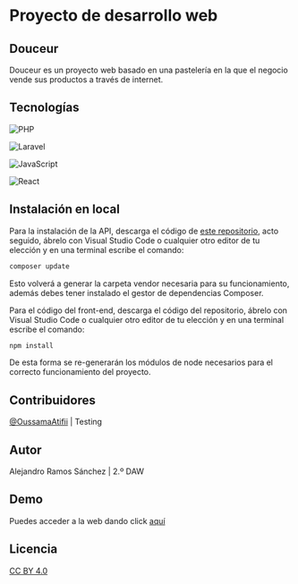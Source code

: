 # Proyecto de desarrollo web

## Douceur

Douceur es un proyecto web basado en una pastelería en la que el negocio vende sus productos a través de internet.

## Tecnologías

![PHP](https://img.shields.io/badge/PHP-777BB4?style=for-the-badge&logo=php&logoColor=white) 

![Laravel](https://img.shields.io/badge/Laravel-FF2D20?style=for-the-badge&logo=laravel&logoColor=white)

![JavaScript](https://img.shields.io/badge/JavaScript-323330?style=for-the-badge&logo=javascript&logoColor=F7DF1E)

![React](https://img.shields.io/badge/React-20232A?style=for-the-badge&logo=react&logoColor=61DAFB)

## Instalación en local

Para la instalación de la API, descarga el código de [este repositorio](https://github.com/Alexrsnchz/douceur-api), acto seguido, ábrelo con Visual Studio Code o cualquier otro editor de tu elección y en una terminal escribe el comando:

```bash
composer update
```

Esto volverá a generar la carpeta vendor necesaria para su funcionamiento, además debes tener instalado el gestor de dependencias Composer.

Para el código del front-end, descarga el código del repositorio, ábrelo con Visual Studio Code o cualquier otro editor de tu elección y en una terminal escribe el comando:

```bash
npm install
```
De esta forma se re-generarán los módulos de node necesarios para el correcto funcionamiento del proyecto.

## Contribuidores
[@OussamaAtifii](https://github.com/OussamaAtifii) | Testing

## Autor
Alejandro Ramos Sánchez | 2.º DAW

## Demo
Puedes acceder a la web dando click [aquí](https://douceur-front.vercel.app/)

## Licencia

[CC BY 4.0](https://creativecommons.org/licenses/by/4.0/)
